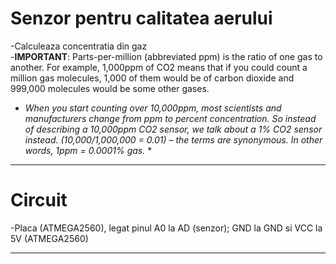 # Senzor pentru calitatea aerului

-Calculeaza concentratia din gaz  
-**IMPORTANT**: Parts-per-million (abbreviated ppm) is the ratio of one gas to another. For example, 1,000ppm of CO2 means that if you could count a million gas molecules, 1,000 of them would be of carbon dioxide and 999,000 molecules would be some other gases.

* *When you start counting over 10,000ppm, most scientists and manufacturers change from ppm to percent concentration. So instead of describing a 10,000ppm CO2 sensor, we talk about a 1% CO2 sensor instead. (10,000/1,000,000 = 0.01) – the terms are synonymous. In other words, 1ppm = 0.0001% gas.* *  
***
# Circuit

-Placa (ATMEGA2560), legat pinul A0 la AD (senzor); GND la GND si VCC la 5V (ATMEGA2560)   
***
